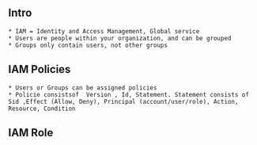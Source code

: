 Intro 
-------

    * IAM = Identity and Access Management, Global service
    * Users are people within your organization, and can be grouped
    * Groups only contain users, not other groups


IAM Policies
-------------

    * Users or Groups can be assigned policies
    * Policie consistsof  Version , Id, Statement. Statement consists of Sid ,Effect (Allow, Deny), Principal (account/user/role), Action, Resource, Condition 

IAM Role
-------------
